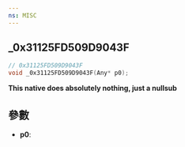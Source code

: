 ```yaml
---
ns: MISC
---
```

## _0x31125FD509D9043F

```c
// 0x31125FD509D9043F
void _0x31125FD509D9043F(Any* p0);
```

**This native does absolutely nothing, just a nullsub**

## 參數
* **p0**: 

